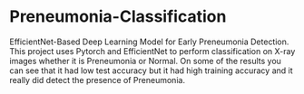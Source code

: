 # Preneumonia-Classification
EfficientNet-Based Deep Learning Model for Early Preneumonia Detection. This project uses Pytorch and EfficientNet to perform classification on X-ray images whether it is Preneumonia or Normal. On some of the results you can see that it had low test accuracy but it had high training accuracy and it really did detect the presence of Preneumonia.
